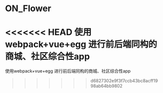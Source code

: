 # ON_Flower
<<<<<<< HEAD
使用webpack+vue+egg 进行前后端同构的商城、社区综合性app
=======
使用webpack+vue+egg 进行前后端同构的商城、社区综合性app
>>>>>>> d6827302e9f3f7ccb43bc8acff1998ab64bb9802
